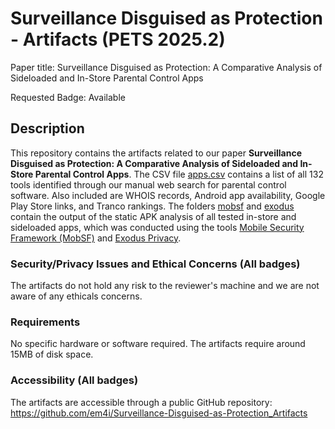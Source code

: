 # Surveillance Disguised as Protection - Artifacts (PETS 2025.2)

Paper title: Surveillance Disguised as Protection: A Comparative Analysis of Sideloaded and In-Store Parental Control Apps

Requested Badge: Available

## Description
This repository contains the artifacts related to our paper **Surveillance Disguised as Protection: A Comparative Analysis of Sideloaded and In-Store Parental Control Apps**. The CSV file [apps.csv](apps.csv) contains a list of all 132 tools identified through our manual web search for parental control software. Also included are WHOIS records, Android app availability, Google Play Store links, and Tranco rankings. 
The folders [mobsf](mobsf) and [exodus](exodus) contain the output of the static APK analysis of all tested in-store and sideloaded apps, which was conducted using the tools [Mobile Security Framework (MobSF)](https://github.com/MobSF/Mobile-Security-Framework-MobSF) and [Exodus Privacy](https://exodus-privacy.eu.org/en/).

### Security/Privacy Issues and Ethical Concerns (All badges)
The artifacts do not hold any risk to the reviewer's machine and we are not aware of any ethicals concerns.

### Requirements
No specific hardware or software required.
The artifacts require around 15MB of disk space.

### Accessibility (All badges)
The artifacts are accessible through a public GitHub repository: https://github.com/em4i/Surveillance-Disguised-as-Protection_Artifacts
